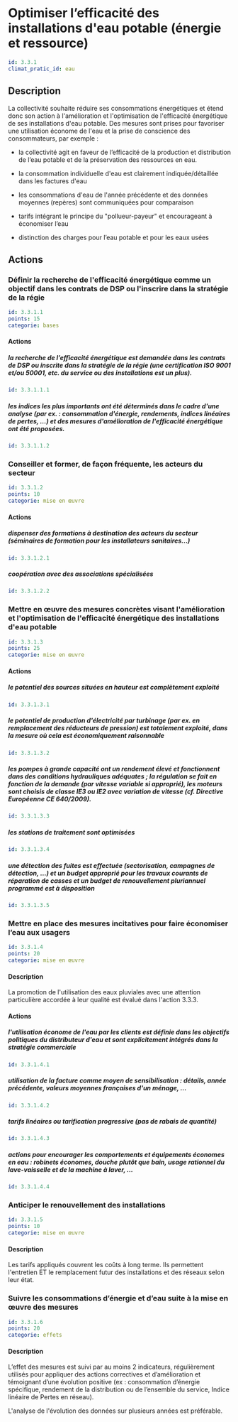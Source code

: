 # Optimiser l’efficacité des installations d'eau potable (énergie et ressource)
```yaml
id: 3.3.1
climat_pratic_id: eau
```
## Description
La collectivité souhaite réduire ses consommations énergétiques et étend donc son action à l'amélioration et l'optimisation de l'efficacité énergétique de ses installations d'eau potable. Des mesures sont prises pour favoriser une utilisation économe de l'eau et la prise de conscience des consommateurs, par exemple :

- la collectivité agit en faveur de  l’efficacité de la production et distribution de l’eau potable et de la préservation des ressources en eau.

- la consommation individuelle d'eau est clairement indiquée/détaillée dans les factures d'eau

- les consommations d'eau de l'année précédente et des données moyennes (repères) sont communiquées pour comparaison

- tarifs intégrant le principe du "pollueur-payeur" et encourageant à économiser l’eau

- distinction des charges pour l’eau potable et pour les eaux usées


## Actions
### Définir la recherche de l'efficacité énergétique comme un objectif dans les contrats de DSP ou l'inscrire dans la stratégie de la régie
```yaml
id: 3.3.1.1
points: 15
categorie: bases
```
#### Actions
##### la recherche de l’efficacité énergétique est demandée dans les contrats de DSP ou inscrite dans la stratégie de la régie (une certification ISO 9001 et/ou 50001,  etc. du service ou des installations est un plus).
```yaml
id: 3.3.1.1.1
```

##### les indices les plus importants ont été déterminés dans le cadre d'une analyse (par ex. : consommation d'énergie, rendements, indices linéaires de pertes, …) et des mesures d'amélioration de l'efficacité énergétique ont été proposées.
```yaml
id: 3.3.1.1.2
```


### Conseiller et former, de façon fréquente, les acteurs du secteur
```yaml
id: 3.3.1.2
points: 10
categorie: mise en œuvre
```
#### Actions
##### dispenser des formations à destination des acteurs du secteur (séminaires de formation pour les installateurs sanitaires...)
```yaml
id: 3.3.1.2.1
```

##### coopération avec des associations spécialisées
```yaml
id: 3.3.1.2.2
```


### Mettre en œuvre des mesures concrètes visant l'amélioration et l'optimisation de l'efficacité énergétique des installations d'eau potable
```yaml
id: 3.3.1.3
points: 25
categorie: mise en œuvre
```
#### Actions
##### le potentiel des sources situées en hauteur est complètement exploité
```yaml
id: 3.3.1.3.1
```

##### le potentiel de production d'électricité par turbinage (par ex. en remplacement des réducteurs de pression) est totalement exploité, dans la mesure où cela est économiquement raisonnable
```yaml
id: 3.3.1.3.2
```

##### les pompes à grande capacité ont un rendement élevé et fonctionnent dans des conditions hydrauliques adéquates ; la régulation se fait en fonction de la demande (par vitesse variable si approprié), les moteurs sont choisis de classe IE3 ou IE2 avec variation de vitesse (cf. Directive Européenne CE 640/2009).
```yaml
id: 3.3.1.3.3
```

##### les stations de traitement sont optimisées
```yaml
id: 3.3.1.3.4
```

##### une détection des fuites est effectuée (sectorisation, campagnes de détection, …) et un budget approprié pour les travaux courants de réparation de casses et un budget de renouvellement pluriannuel programmé  est à disposition
```yaml
id: 3.3.1.3.5
```


### Mettre en place des mesures incitatives pour faire économiser l’eau aux usagers
```yaml
id: 3.3.1.4
points: 20
categorie: mise en œuvre
```
#### Description
La promotion de l'utilisation des eaux pluviales avec une attention particulière accordée à leur qualité est évalué dans l'action 3.3.3.

#### Actions
##### l'utilisation économe de l'eau par les clients est définie dans les objectifs politiques du distributeur d'eau et sont explicitement intégrés dans la stratégie commerciale
```yaml
id: 3.3.1.4.1
```

##### utilisation de la facture comme moyen de sensibilisation : détails, année précédente, valeurs moyennes françaises d'un ménage, ...
```yaml
id: 3.3.1.4.2
```

##### tarifs linéaires ou tarification progressive (pas de rabais de quantité)
```yaml
id: 3.3.1.4.3
```

##### actions pour encourager les comportements et équipements économes en eau : robinets économes, douche plutôt que bain, usage rationnel du lave-vaisselle et de la machine à laver, ...
```yaml
id: 3.3.1.4.4
```


### Anticiper le renouvellement des installations
```yaml
id: 3.3.1.5
points: 10
categorie: mise en œuvre
```
#### Description
Les tarifs appliqués couvrent les coûts à long terme. Ils permettent l'entretien ET le remplacement futur des installations et des réseaux selon leur état.



### Suivre les consommations d’énergie et d’eau suite à la mise en œuvre des mesures
```yaml
id: 3.3.1.6
points: 20
categorie: effets
```
#### Description
L’effet des mesures est suivi par au moins 2 indicateurs, régulièrement utilisés pour appliquer des actions correctives et d’amélioration et témoignant d’une évolution positive (ex : consommation d’énergie spécifique, rendement de la distribution ou de l’ensemble du service, Indice linéaire de Pertes en réseau).

L'analyse de l'évolution des données sur plusieurs années est préférable.



